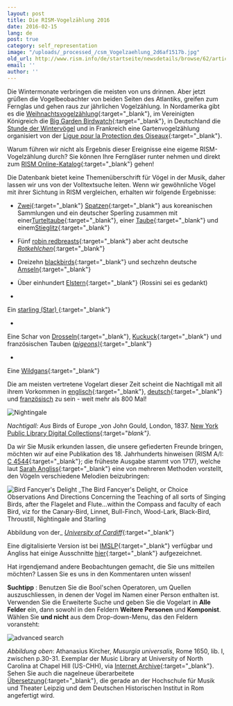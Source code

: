 ```yaml
---
layout: post
title: Die RISM-Vogelzählung 2016
date: 2016-02-15
lang: de
post: true
category: self_representation
image: "/uploads/_processed_/csm_Vogelzaehlung_2d6af1517b.jpg"
old_url: http://www.rism.info/de/startseite/newsdetails/browse/62/article/64/the-2016-rism-bird-count.html
email: ''
author: ''
---
```



Die Wintermonate verbringen die meisten von uns drinnen. Aber jetzt grüßen die Vogelbeobachter von beiden Seiten des Atlantiks, greifen zum Fernglas und gehen raus zur jährlichen Vogelzählung. In Nordamerika gibt es die [Weihnachtsvogelzählung](http://www.audubon.org/conservation/science/christmas-bird-count){:target="_blank"}, im Vereinigten Königreich die [Big Garden Birdwatch](https://www.rspb.org.uk/birdwatch/){:target="_blank"}, in Deutschland die [Stunde der Wintervögel](http://www.nabu.de/aktionenundprojekte/stundederwintervoegel/ "external-link-new-window") und in Frankreich eine Gartenvogelzählung organisiert von der [Ligue pour la Protection des Oiseaux](https://www.lpo.fr/actualites/les-30-et-31-janvier-2016-4e-edition-du-comptage-national-des-oiseaux-des-jardins){:target="_blank"}.

Warum führen wir nicht als Ergebnis dieser Ereignisse eine eigeme RISM-Vogelzählung durch? Sie können Ihre Ferngläser runter nehmen und direkt zum [RISM Online-Katalog](https://opac.rism.info/metaopac/start.do?View=rism){:target="_blank"} gehen!

Die Datenbank bietet keine Themenüberschrift für Vögel in der Musik, daher lassen wir uns von der Volltextsuche leiten. Wenn wir gewöhnliche Vögel mit ihrer Sichtung in RISM vergleichen, erhalten wir folgende Ergebnisse:

- [Zwei](https://opac.rism.info/search?id=350000332){:target="_blank"} [Spatzen](https://opac.rism.info/search?id=350001256){:target="_blank"} aus koreanischen Sammlungen und ein deutscher Sperling zusammen mit einer[Turteltaube](https://opac.rism.info/search?id=220033222){:target="_blank"}, einer [Taube](https://opac.rism.info/search?id=301005537){:target="_blank"} und einem[Stieglitz](https://opac.rism.info/search?id=452517826){:target="_blank"}

- Fünf [robin redbreasts](https://opac.rism.info/search?View=rism&q=robin&q=red&q=breast){:target="_blank"} aber acht deutsche [_Rotkehlchen_](https://opac.rism.info/search?View=rism&q=Rotkehlchen){:target="_blank"}

- Dreizehn [blackbirds](https://opac.rism.info/search?View=rism&q=blackbird){:target="_blank"} und sechzehn deutsche [Amseln](https://opac.rism.info/search?View=rism&q=amsel){:target="_blank"}

- Über einhundert [Elstern](https://opac.rism.info/search?View=rism&q=elster){:target="_blank"} (Rossini sei es gedankt)

-

Ein [starling (Star)
](https://opac.rism.info/search?id=00000990042495){:target="_blank"}


-

Eine Schar von [Drosseln](https://opac.rism.info/search?View=rism&q=thrush){:target="_blank"}, [Kuckuck](https://opac.rism.info/search?View=rism&q=cuckoo){:target="_blank"} und französischen Tauben ([_pigeons)_](https://opac.rism.info/search?View=rism&q=pigeons){:target="_blank"}


-

Eine [Wildgans](https://opac.rism.info/search?id=350000507){:target="_blank"}



Die am meisten vertretene Vogelart dieser Zeit scheint die Nachtigall mit all ihrem Vorkommen in [englisch](https://opac.rism.info/search?View=rism&q=Nightingale){:target="_blank"}, [deutsch](https://opac.rism.info/search?View=rism&q=nachtigall){:target="_blank"} und [französisch](https://opac.rism.info/search?View=rism&q=rossignol "external-link-new-window") zu sein - weit mehr als 800 Mal!

![Nightingale](http://rism.info/fileadmin/content/news/Vogelzaehlung_nightingale.JPG)

_Nachtigall: Aus_ Birds of Europe _von John Gould, London, 1837. [New York Public Library Digital Collections](http://digitalcollections.nypl.org/items/510d47d9-7491-a3d9-e040-e00a18064a99){:target="_blank"}._

Da wir Sie Musik erkunden lassen, die unsere gefiederten Freunde bringen, möchten wir auf eine Publikation des 18. Jahrhunderts hinweisen (RISM A/I: [C 4544](https://opac.rism.info/search?id=00000990011878){:target="_blank"}; die früheste Ausgabe stammt von 1717), welche laut [Sarah Angliss](http://www.sarahangliss.com/talks/birdfancyersdelightnotes){:target="_blank"} eine von mehreren Methoden vorstellt, den Vögeln verschiedene Melodien beizubringen:

![Bird Fancyer's Delight](http://rism.info/fileadmin/content/news/Vogelzaehlung_bird_fancyers.jpg)
_The Bird Fancyer's Delight, or Choice Observations And Directions Concerning the Teaching of all sorts of Singing Birds, after the Flagelet and Flute...within the Compass and faculty of each Bird, viz for the Canary-Bird, Linnet, Bull-Finch, Wood-Lark, Black-Bird, Throustill, Nightingale and Starling

Abbildung von der_
[_University of Cardiff_](http://www.cardiff.ac.uk/insrv/libraries/scolar/digital/music.html){:target="_blank"}

Eine digitalisierte Version ist bei [IMSLP](http://imslp.org/wiki/The_Bird_Fancyer's_Delight_%28Walsh,_John%29){:target="_blank"} verfügbar und Angliss hat einige Ausschnitte [hier](https://soundcloud.com/spacedoguk/sets/the-bird-fancyers-delight){:target="_blank"} aufgezeichnet.

Hat irgendjemand andere Beobachtungen gemacht, die Sie uns mitteilen möchten? Lassen Sie es uns in den Kommentaren unten wissen!

**Suchtipp** : Benutzen Sie die Bool'schen Operatoren, um Quellen auszuschliessen, in denen der Vogel im Namen einer Person enthalten ist. Verwenden Sie die Erweiterte Suche und geben Sie die Vogelart in **Alle Felder** ein, dann sowohl in den Feldern **Weitere Personen** und **Komponist**. Wählen Sie **und nicht** aus dem Drop-down-Menu, das den Feldern voransteht:

![advanced search](http://rism.info/fileadmin/content/news/Vogelzaehlung_opac.jpg)



_Abbildung oben_: Athanasius Kircher, _Musurgia universalis_, Rome 1650, lib. I, zwischen p.30-31. Exemplar der Music Library at University of North Carolina at Chapel Hill (US-CHH), via [Internet Archive](https://archive.org/details/athanasiikircherkirc){:target="_blank"}.
Sehen Sie auch die nagelneue überarbeitete [Übersetzung](http://www.hmt-leipzig.de/home/fachrichtungen/institut-fuer-musikwissenschaft/forschung/musurgia-universalis/){:target="_blank"}, die gerade an der Hochschule für Musik und Theater Leipzig und dem Deutschen Historischen Institut in Rom angefertigt wird.

<script type="text/javascript">var switchTo5x=true;</script><script type="text/javascript" src="http://w.sharethis.com/button/buttons.js"></script><script type="text/javascript">stLight.options({publisher: "9b601438-1ce1-49d8-bfd7-9cff5df54c17", doNotHash: false, doNotCopy: false, hashAddressBar: false});</script>